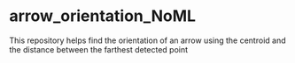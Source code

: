 # arrow_orientation_NoML

This repository helps find the orientation of an arrow using the centroid and the distance between the farthest detected point
